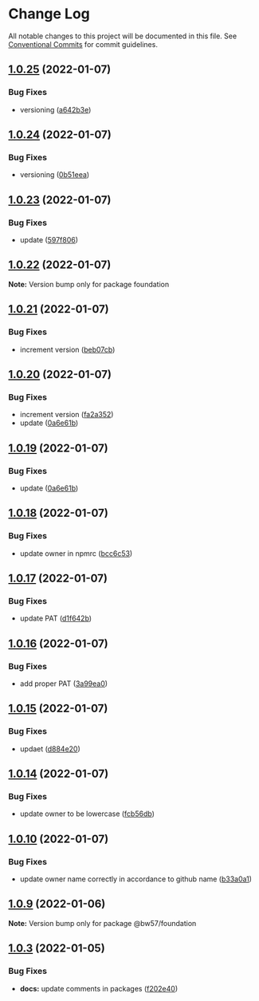 # Change Log

All notable changes to this project will be documented in this file.
See [Conventional Commits](https://conventionalcommits.org) for commit guidelines.

## [1.0.25](https://github.com/blackwind57/foundation/compare/v1.0.24...v1.0.25) (2022-01-07)


### Bug Fixes

* versioning ([a642b3e](https://github.com/blackwind57/foundation/commit/a642b3e7c5f1c22caab0c5a4128bc8b70cc447db))





## [1.0.24](https://github.com/blackwind57/foundation/compare/v1.0.23...v1.0.24) (2022-01-07)


### Bug Fixes

* versioning ([0b51eea](https://github.com/blackwind57/foundation/commit/0b51eea5ae91e249b6eb97dfbfd7e05026206aa5))





## [1.0.23](https://github.com/blackwind57/foundation/compare/v1.0.22...v1.0.23) (2022-01-07)


### Bug Fixes

* update ([597f806](https://github.com/blackwind57/foundation/commit/597f806f4efed646a166f08498a11c69708f0bc5))





## [1.0.22](https://github.com/blackwind57/foundation/compare/v1.0.21...v1.0.22) (2022-01-07)

**Note:** Version bump only for package foundation





## [1.0.21](https://github.com/blackwind57/foundation/compare/v1.0.20...v1.0.21) (2022-01-07)


### Bug Fixes

* increment version ([beb07cb](https://github.com/blackwind57/foundation/commit/beb07cbc5f3977f866969d3e81b683a98102ff1b))





## [1.0.20](https://github.com/blackwind57/foundation/compare/v1.0.18...v1.0.20) (2022-01-07)


### Bug Fixes

* increment version ([fa2a352](https://github.com/blackwind57/foundation/commit/fa2a35265b2a99aa6d6ec6e868092ddaf5fbd99d))
* update ([0a6e61b](https://github.com/blackwind57/foundation/commit/0a6e61b8889edbbc4444c4b47bb87689c43f9c1f))





## [1.0.19](https://github.com/blackwind57/foundation/compare/v1.0.18...v1.0.19) (2022-01-07)


### Bug Fixes

* update ([0a6e61b](https://github.com/blackwind57/foundation/commit/0a6e61b8889edbbc4444c4b47bb87689c43f9c1f))





## [1.0.18](https://github.com/BlackWind57/foundation/compare/v1.0.17...v1.0.18) (2022-01-07)


### Bug Fixes

* update owner in npmrc ([bcc6c53](https://github.com/BlackWind57/foundation/commit/bcc6c5374617e388352f945f78da0bb0db0c4533))





## [1.0.17](https://github.com/BlackWind57/foundation/compare/v1.0.16...v1.0.17) (2022-01-07)


### Bug Fixes

* update PAT ([d1f642b](https://github.com/BlackWind57/foundation/commit/d1f642bd77504c09b339ce1cf1f1c73e5bd0faae))





## [1.0.16](https://github.com/BlackWind57/foundation/compare/v1.0.15...v1.0.16) (2022-01-07)


### Bug Fixes

* add proper PAT ([3a99ea0](https://github.com/BlackWind57/foundation/commit/3a99ea063a302079cfab8a9b078bddf53dcd8061))





## [1.0.15](https://github.com/BlackWind57/foundation/compare/v1.0.14...v1.0.15) (2022-01-07)


### Bug Fixes

* updaet ([d884e20](https://github.com/BlackWind57/foundation/commit/d884e2094b2fb2e01892269b1e55b0720f480b9c))





## [1.0.14](https://github.com/BlackWind57/foundation/compare/v1.0.13...v1.0.14) (2022-01-07)


### Bug Fixes

* update owner to be lowercase ([fcb56db](https://github.com/BlackWind57/foundation/commit/fcb56db243da1b1943ba3282750c3c7f52cb7902))






## [1.0.10](https://github.com/BlackWind57/foundation/compare/v1.0.9...v1.0.10) (2022-01-07)


### Bug Fixes

* update owner name correctly in accordance to github name ([b33a0a1](https://github.com/BlackWind57/foundation/commit/b33a0a1726227bbe632ac67fbd7464ec8cfaf43a))





## [1.0.9](https://github.com/BlackWind57/foundation/compare/v1.0.8...v1.0.9) (2022-01-06)

**Note:** Version bump only for package @bw57/foundation





## [1.0.3](https://github.com/BlackWind57/ds.e/compare/v1.0.2...v1.0.3) (2022-01-05)


### Bug Fixes

* **docs:** update comments in packages ([f202e40](https://github.com/BlackWind57/ds.e/commit/f202e40b477e7489e680f208a149b47332893c58))
